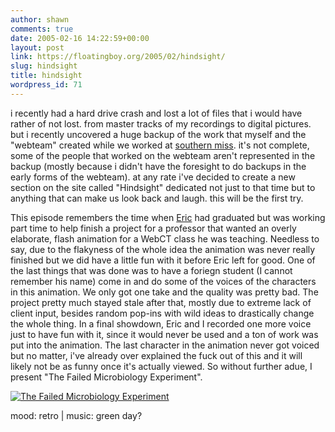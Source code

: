 ```yaml
---
author: shawn
comments: true
date: 2005-02-16 14:22:59+00:00
layout: post
link: https://floatingboy.org/2005/02/hindsight/
slug: hindsight
title: hindsight
wordpress_id: 71
---
```


i recently had a hard drive crash and lost a lot of files that i would have rather of not lost. from master tracks of my recordings to digital pictures. but i recently uncovered a huge backup of the work that myself and the "webteam" created while we worked at [southern miss](http://www.usm.edu). it's not complete, some of the people that worked on the webteam aren't represented in the backup (mostly because i didn't have the foresight to do backups in the early forms of the webteam). at any rate i've decided to create a new section on the site called "Hindsight" dedicated not just to that time but to anything that can make us look back and laugh. this will be the first try.

This episode remembers the time when [Eric](http://www.lifeinsepia.com) had graduated but was working part time to help finish a project for a professor that wanted an overly elaborate, flash animation for a WebCT class he was teaching. Needless to say, due to the flakyness of the whole idea the animation was never really finished but we did have a little fun with it before Eric left for good. One of the last things that was done was to have a foriegn student (I cannot remember his name)
come in and do some of the voices of the characters in this animation. We only got one take and the quality was pretty
bad. The project pretty much stayed stale after that, mostly due to extreme lack of client input, besides random pop-ins with
wild ideas to drastically change the whole thing. In a final showdown, Eric and I recorded one more voice just to have fun with it,
since it would never be used and a ton of work was put into the animation. The last character in the animation never got voiced
but no matter, i've already over explained the fuck out of this and it will likely not be as funny once it's actually viewed. So without further adue, I present "The Failed Microbiology Experiment".

[![The Failed Microbiology Experiment](/old/hindsight/mbfe.jpg)](../)

mood: retro | music: green day?

